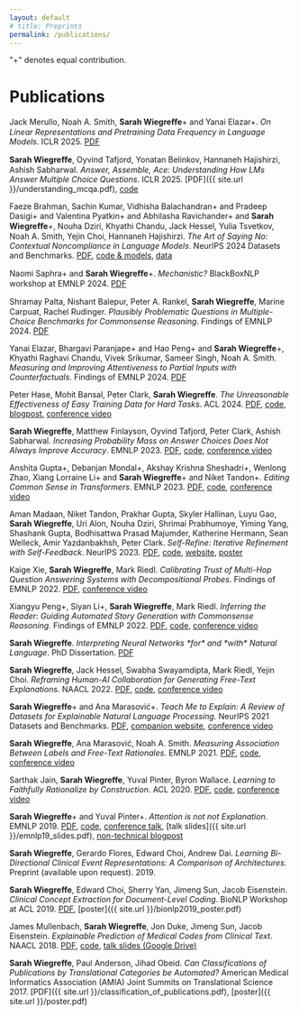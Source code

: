 ```yaml
---
layout: default
# title: Preprints
permalink: /publications/
---
```

"+" denotes equal contribution.

<!-- # Preprints -->
# Publications

Jack Merullo, Noah A. Smith, **Sarah Wiegreﬀe**+ and Yanai Elazar+. *On Linear Representations and Pretraining Data Frequency in Language Models*. ICLR 2025. [PDF](https://openreview.net/pdf?id=EDoD3DgivF)

**Sarah Wiegreﬀe**, Oyvind Tafjord, Yonatan Belinkov, Hannaneh Hajishirzi, Ashish Sabharwal. *Answer, Assemble, Ace: Understanding How LMs Answer Multiple Choice Questions*. ICLR 2025. [PDF]({{ site.url }}/understanding_mcqa.pdf), [code](https://github.com/allenai/understanding_mcqa)
<!-- [PDF](https://arxiv.org/abs/2407.15018) -->

Faeze Brahman, Sachin Kumar, Vidhisha Balachandran+ and Pradeep Dasigi+ and Valentina Pyatkin+ and Abhilasha Ravichander+ and **Sarah Wiegreﬀe**+, Nouha Dziri, Khyathi Chandu, Jack Hessel, Yulia Tsvetkov, Noah A. Smith, Yejin Choi, Hannaneh Hajishirzi. *The Art of Saying No: Contextual Noncompliance in Language Models*. NeurIPS 2024 Datasets and Benchmarks. [PDF](https://arxiv.org/abs/2407.12043), [code & models](https://github.com/allenai/noncompliance), [data](https://huggingface.co/datasets/allenai/coconot)

Naomi Saphra+ and **Sarah Wiegreﬀe**+. *Mechanistic?* BlackBoxNLP workshop at EMNLP 2024. [PDF](https://openreview.net/forum?id=schAf4BPtD)

Shramay Palta, Nishant Balepur, Peter A. Rankel, **Sarah Wiegreﬀe**, Marine Carpuat, Rachel Rudinger. *Plausibly Problematic Questions in Multiple-Choice Benchmarks for Commonsense Reasoning*. Findings of EMNLP 2024. [PDF](https://openreview.net/forum?id=4nFfHw0woo)

Yanai Elazar, Bhargavi Paranjape+ and Hao Peng+ and **Sarah Wiegreffe**+, Khyathi Raghavi Chandu, Vivek Srikumar, Sameer Singh, Noah A. Smith. *Measuring and Improving Attentiveness to Partial Inputs with Counterfactuals*. Findings of EMNLP 2024. [PDF](https://arxiv.org/abs/2311.09605)

Peter Hase, Mohit Bansal, Peter Clark, **Sarah Wiegreffe**. *The Unreasonable Effectiveness of Easy Training Data for Hard Tasks*. ACL 2024. [PDF](https://arxiv.org/abs/2401.06751), [code](https://github.com/allenai/easy-to-hard-generalization), [blogpost](https://blog.allenai.org/the-unreasonable-effectiveness-of-easy-training-data-0a66e2ea6fa7), [conference video](https://underline.io/events/466/posters/18353/poster/102183-the-unreasonable-effectiveness-of-easy-training-data-for-hard-tasks)

**Sarah Wiegreffe**, Matthew Finlayson, Oyvind Tafjord, Peter Clark, Ashish Sabharwal. *Increasing Probability Mass on Answer Choices Does Not Always Improve Accuracy*. EMNLP 2023. [PDF](https://aclanthology.org/2023.emnlp-main.522/), [code](https://github.com/allenai/revisiting_surface_form_competition), [conference video](https://aclanthology.org/2023.emnlp-main.522.mp4)

Anshita Gupta+, Debanjan Mondal+, Akshay Krishna Sheshadri+, Wenlong Zhao, Xiang Lorraine Li+ and **Sarah Wiegreffe**+ and Niket Tandon+. *Editing Common Sense in Transformers*. EMNLP 2023. [PDF](https://aclanthology.org/2023.emnlp-main.511/), [code](https://github.com/anshitag/memit_csk), [conference video](https://aclanthology.org/2023.emnlp-main.511.mp4)

Aman Madaan, Niket Tandon, Prakhar Gupta, Skyler Hallinan, Luyu Gao, **Sarah Wiegreffe**, Uri Alon, Nouha Dziri, Shrimai Prabhumoye, Yiming Yang, Shashank Gupta, Bodhisattwa Prasad Majumder, Katherine Hermann, Sean Welleck, Amir Yazdanbakhsh, Peter Clark. *Self-Refine: Iterative Refinement with Self-Feedback*. NeurIPS 2023. [PDF](https://openreview.net/forum?id=S37hOerQLB), [code](https://github.com/madaan/self-refine), [website](https://selfrefine.info/), [poster](https://neurips.cc/media/neurips-2023/Slides/71632.pdf)
<!-- https://arxiv.org/abs/2303.17651 -->

Kaige Xie, **Sarah Wiegreffe**, Mark Riedl. *Calibrating Trust of Multi-Hop Question Answering Systems with Decompositional Probes*. Findings of EMNLP 2022. [PDF](https://aclanthology.org/2022.findings-emnlp.209/), [conference video](https://aclanthology.org/2022.findings-emnlp.209.mp4)
<!-- , [code](https://github.com/kaigexie/decompositional-probing) -->

Xiangyu Peng+, Siyan Li+, **Sarah Wiegreffe**, Mark Riedl. *Inferring the Reader: Guiding Automated Story Generation with Commonsense Reasoning*. Findings of EMNLP 2022. [PDF](https://aclanthology.org/2022.findings-emnlp.520/), [code](https://github.com/xiangyu-peng/CAST_public), [conference video](https://aclanthology.org/2022.findings-emnlp.520.mp4)
<!-- https://arxiv.org/abs/2105.01311 -->

**Sarah Wiegreffe**. *Interpreting Neural Networks \*for\* and \*with\* Natural Language*. PhD Dissertation. [PDF](https://smartech.gatech.edu/handle/1853/67202)

**Sarah Wiegreffe**, Jack Hessel, Swabha Swayamdipta, Mark Riedl, Yejin Choi. *Reframing Human-AI Collaboration for Generating Free-Text Explanations*. NAACL 2022. [PDF](https://aclanthology.org/2022.naacl-main.47/), [code](https://github.com/allenai/few_shot_explanations/), [conference video](https://www.youtube.com/watch?v=4gfBd9av7rA)

**Sarah Wiegreffe**+ and Ana Marasović+. *Teach Me to Explain: A Review of Datasets for Explainable Natural Language Processing*. NeurIPS 2021 Datasets and Benchmarks. [PDF](https://datasets-benchmarks-proceedings.neurips.cc/paper/2021/hash/698d51a19d8a121ce581499d7b701668-Abstract-round1.html), [companion website](https://exnlpdatasets.github.io/), [conference video](https://slideslive.com/38969466/teach-me-to-explain-a-review-of-datasets-for-explainable-natural-language-processing?ref=speaker-34108-latest)

**Sarah Wiegreffe**, Ana Marasović, Noah A. Smith. *Measuring Association Between Labels and Free-Text Rationales*. EMNLP 2021. [PDF](https://aclanthology.org/2021.emnlp-main.804/), [code](https://github.com/allenai/label_rationale_association), [conference video](https://www.youtube.com/watch?v=faEWYzEfTGQ)

Sarthak Jain, **Sarah Wiegreffe**, Yuval Pinter, Byron Wallace. *Learning to Faithfully Rationalize by Construction*. ACL 2020. [PDF](https://www.aclweb.org/anthology/2020.acl-main.409/), [code](https://github.com/successar/FRESH), [conference video](https://slideslive.com/38929220/learning-to-faithfully-rationalize-by-construction)

**Sarah Wiegreffe**+ and Yuval Pinter+. *Attention is not not Explanation*. EMNLP 2019. [PDF](https://www.aclweb.org/anthology/D19-1002/), [code](https://github.com/sarahwie/attention), [conference talk](https://vimeo.com/404731845), [talk slides]({{ site.url }}/emnlp19_slides.pdf), [non-technical blogpost](https://mlatgt.blog/2020/03/25/explaining-machine-learning-models-for-natural-language/)

**Sarah Wiegreffe**, Gerardo Flores, Edward Choi, Andrew Dai. *Learning Bi-Directional Clinical Event Representations: A Comparison of Architectures*. Preprint (available upon request). 2019. 

**Sarah Wiegreffe**, Edward Choi, Sherry Yan, Jimeng Sun, Jacob Eisenstein. *Clinical Concept Extraction for Document-Level Coding*. BioNLP Workshop at ACL 2019. [PDF](https://www.aclweb.org/anthology/W19-5028), [poster]({{ site.url }}/bionlp2019_poster.pdf)

James Mullenbach, **Sarah Wiegreffe**, Jon Duke, Jimeng Sun, Jacob Eisenstein. *Explainable Prediction of Medical Codes from Clinical Text*. NAACL 2018. [PDF](https://www.aclweb.org/anthology/N18-1100), [code](https://github.com/jamesmullenbach/caml-mimic), [talk slides (Google Drive)](https://docs.google.com/presentation/d/1UcUpFK9GyNCBZwqdh3nz1oLTZSmt_jMPKFhvbHbFpxM/edit?usp=sharing)

**Sarah Wiegreffe**, Paul Anderson, Jihad Obeid. *Can Classifications of Publications by Translational Categories be Automated?* American Medical Informatics Association (AMIA) Joint Summits on Translational Science 2017. [PDF]({{ site.url }}/classification_of_publications.pdf), [poster]({{ site.url }}/poster.pdf)
